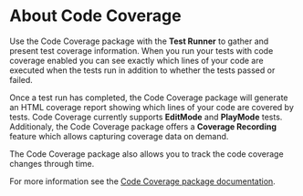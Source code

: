 # About Code Coverage

Use the Code Coverage package with the **Test Runner** to gather and present test coverage information. When you run your tests with code coverage enabled you can see exactly which lines of your code are executed when the tests run in addition to whether the tests passed or failed.

Once a test run has completed, the Code Coverage package will generate an HTML coverage report showing which lines of your code are covered by tests. Code Coverage currently supports **EditMode** and **PlayMode** tests. Additionaly, the Code Coverage package offers a **Coverage Recording** feature which allows capturing coverage data on demand.

The Code Coverage package also allows you to track the code coverage changes through time.

For more information see the [Code Coverage package documentation](https://docs.unity3d.com/Packages/com.unity.testtools.codecoverage@latest).
